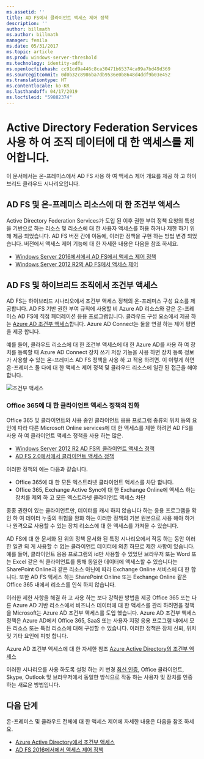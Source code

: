 ```yaml
---
ms.assetid: ''
title: AD FS에서 클라이언트 액세스 제어 정책
description: ''
author: billmath
ms.author: billmath
manager: femila
ms.date: 05/31/2017
ms.topic: article
ms.prod: windows-server-threshold
ms.technology: identity-adfs
ms.openlocfilehash: cc91cd9a446c8ca30471b65374ca99a7bd49d369
ms.sourcegitcommit: 0d0b32c8986ba7db9536e0b8648d4ddf9b03e452
ms.translationtype: HT
ms.contentlocale: ko-KR
ms.lasthandoff: 04/17/2019
ms.locfileid: "59882374"
---
```

# <a name="controlling-access-to-organizational-data-with-active-directory-federation-services"></a>Active Directory Federation Services 사용 하 여 조직 데이터에 대 한 액세스를 제어합니다.

이 문서에서는 온-프레미스에서 AD FS 사용 하 여 액세스 제어 개요를 제공 하 고 하이브리드 클라우드 시나리오입니다.  

## <a name="ad-fs-and-conditional-access-to-on-premises-resources"></a>AD FS 및 온-프레미스 리소스에 대 한 조건부 액세스 
Active Directory Federation Services가 도입 된 이후 권한 부여 정책 요청의 특성을 기반으로 하는 리소스 및 리소스에 대 한 사용자 액세스를 허용 하거나 제한 하기 위해 제공 되었습니다.  AD FS 버전 간에 이동에, 이러한 정책을 구현 하는 방법 변경 되었습니다.  버전에서 액세스 제어 기능에 대 한 자세한 내용은 다음을 참조 하세요.
- [Windows Server 2016에서에서 AD FS에서 액세스 제어 정책](Access-Control-Policies-in-AD-FS.md)
- [Windows Server 2012 R2의 AD FS에서 액세스 제어](Manage-Risk-with-Conditional-Access-Control.md)


## <a name="ad-fs-and-conditional-access-in-a-hybrid-organization"></a>AD FS 및 하이브리드 조직에서 조건부 액세스  

AD FS는 하이브리드 시나리오에서 조건부 액세스 정책의 온-프레미스 구성 요소를 제공합니다. AD FS 기반 권한 부여 규칙에 사용할 비 Azure AD 리소스와 같은 온-프레미스 AD FS에 직접 페더레이션 응용 프로그램입니다.  클라우드 구성 요소에서 제공 하는 [Azure AD 조건부 액세스](https://docs.microsoft.com/azure/active-directory/active-directory-conditional-access)합니다.  Azure AD Connect는 둘을 연결 하는 제어 평면을 제공 합니다.

예를 들어, 클라우드 리소스에 대 한 조건부 액세스에 대 한 Azure AD를 사용 하 여 장치를 등록할 때 Azure AD Connect 장치 쓰기 저장 기능을 사용 하면 장치 등록 정보가 사용할 수 있는 온-프레미스 AD FS 정책을 사용 하 고 적용 하려면.  이 이렇게 하면 온-프레미스 둘 다에 대 한 액세스 제어 정책 및 클라우드 리소스에 일관 된 접근을 해야 합니다.  

![조건부 액세스](../deployment/media/Plan-Device-based-Conditional-Access-on-Premises/ADFS_ITPRO4.png)  


### <a name="the-evolution-of-client-access-policies-for-office-365"></a>Office 365에 대 한 클라이언트 액세스 정책의 진화
Office 365 및 클라이언트와 사용 중인 클라이언트 응용 프로그램 종류의 위치 등의 요인에 따라 다른 Microsoft Online services에 대 한 액세스를 제한 하려면 AD FS를 사용 하 여 클라이언트 액세스 정책을 사용 하는 많은.  
- [Windows Server 2012 R2 AD FS의 클라이언트 액세스 정책](Access-Control-Policies-W2K12.md)
- [AD FS 2.0에서에서 클라이언트 액세스 정책](Access-Control-Policies-in-AD-FS-2.md)

이러한 정책의 예는 다음과 같습니다.
- Office 365에 대 한 모든 엑스트라넷 클라이언트 액세스를 차단 합니다.
- Office 365, Exchange Active Sync에 대 한 Exchange Online에 액세스 하는 장치를 제외 하 고 모든 엑스트라넷 클라이언트 액세스 차단

종종 권한이 있는 클라이언트만, 데이터를 캐시 하지 않습니다 하는 응용 프로그램을 확인 하 여 데이터 누출의 위험을 완화 하는 이러한 정책의 기본 원본으로 사용 해야 하거나 원격으로 사용할 수 있는 장치 리소스에 대 한 액세스를 가져올 수 있습니다.

AD FS에 대 한 문서화 된 위의 정책 문서화 된 특정 시나리오에서 작동 하는 동안 이러한 일관 되 게 사용할 수 없는 클라이언트 데이터에 의존 하므로 제한 사항이 있습니다.  예를 들어, 클라이언트 응용 프로그램의 id만 사용할 수 있었던 브라우저 또는 Word 또는 Excel 같은 씩 클라이언트를 통해 동일한 데이터에 액세스할 수 있습니다는 SharePoint Online과 같은 리소스 아닌에 따라 Exchange Online 서비스에 대 한 합니다.  또한 AD FS 액세스 하는 SharePoint Online 또는 Exchange Online 같은 Office 365 내에서 리소스를 인식 하지 않습니다.

이러한 제한 사항을 해결 하 고 사용 하는 보다 강력한 방법을 제공 Office 365 또는 다른 Azure AD 기반 리소스에서 비즈니스 데이터에 대 한 액세스를 관리 하려면을 정책을 Microsoft는 Azure AD 조건부 액세스를 도입 했습니다.  Azure AD 조건부 액세스 정책은 Azure AD에서 Office 365, SaaS 또는 사용자 지정 응용 프로그램 내에서 모든 리소스 또는 특정 리소스에 대해 구성할 수 있습니다.  이러한 정책은 장치 신뢰, 위치 및 기타 요인에 피벗 합니다.

Azure AD 조건부 액세스에 대 한 자세한 참조 [Azure Active Directory의 조건부 액세스](https://docs.microsoft.com/azure/active-directory/active-directory-conditional-access)

이러한 시나리오를 사용 하도록 설정 하는 키 변경 [최신 인증](https://blogs.office.com/2015/11/19/updated-office-365-modern-authentication-public-preview/), Office 클라이언트, Skype, Outlook 및 브라우저에서 동일한 방식으로 작동 하는 사용자 및 장치를 인증 하는 새로운 방법입니다.

## <a name="next-steps"></a>다음 단계
온-프레미스 및 클라우드 전체에 대 한 액세스 제어에 자세한 내용은 다음을 참조 하세요.

- [Azure Active Directory에서 조건부 액세스](https://docs.microsoft.com/azure/active-directory/active-directory-conditional-access)
- [AD FS 2016에서에서 액세스 제어 정책](Access-Control-Policies-in-AD-FS.md)
